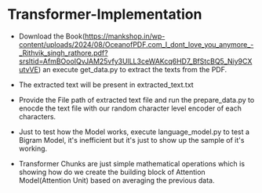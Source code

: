 # Transformer-Implementation

- Download the Book(https://mankshop.in/wp-content/uploads/2024/08/OceanofPDF.com_I_dont_love_you_anymore_-_Rithvik_singh_rathore.pdf?srsltid=AfmBOooIQvJAM25vfy3UlLL3ceWAKcq6HD7_BfStcBQ5_Niy9CXutvVE) an execute get_data.py to extract the texts from the PDF.

- The extracted text will be present in extracted_text.txt

- Provide the File path of extracted text file and run the prepare_data.py to enocde the text file with our random character level encoder of each characters.

- Just to test how the Model works, execute language_model.py to test a Bigram Model, it's inefficient but it's just to show up the sample of it's working.

- Transformer Chunks are just simple mathematical operations which is showing how do we create the building block of Attention Model(Attention Unit) based on averaging the previous data.